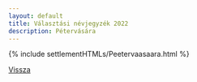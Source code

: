 ```yaml
---
layout: default
title: Választási névjegyzék 2022
description: Pétervására
---
```


{% include settlementHTMLs/Peetervaasaara.html %}

[Vissza](../)